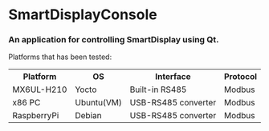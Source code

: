 # SmartDisplayConsole
<h3>An application for controlling SmartDisplay using Qt.</h2>

Platforms that has been tested:<BR>

<table>
  <tr>
    <th>Platform</th>
    <th>OS</th>
    <th>Interface</th>
    <th>Protocol</th>
  </tr>
  <tr>
    <td>MX6UL-H210</td>
    <td>Yocto</td>
    <td>Built-in RS485</td>
    <td>Modbus</td>
  </tr>
  <tr>
    <td>x86 PC</td>
    <td>Ubuntu(VM)</td>
    <td>USB-RS485 converter</td>
    <td>Modbus</td>
  </tr>
  <tr>
    <td>RaspberryPi</td>
    <td>Debian</td>
    <td>USB-RS485 converter</td>
    <td>Modbus</td>
  </tr>
</table>
